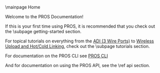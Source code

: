 \mainpage Home

Welcome to the PROS Documentation!

If this is your first time using PROS, it is recommended that you check out the \subpage getting-started section.

For topical tutorials on everything from the [ADI (3 Wire Ports)](docs/tutorials/topical/adi.md) to [Wireless Upload and Hot/Cold Linking](docs/tutorials/topical/wireless-upload.md), check out the \subpage tutorials section.

For documentation on the PROS CLI see [PROS CLI](docs/cli/index.md)

And for documentation on using the PROS API, see the \ref api section.
